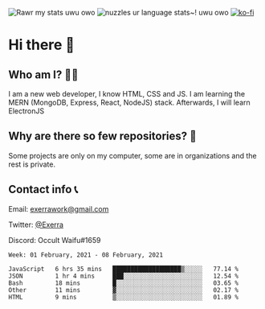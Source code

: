 ![Rawr my stats uwu owo](https://github-readme-stats.vercel.app/api?username=Exerra&show_icons=true&theme=buefy)
![nuzzles ur language stats~! uwu owo](https://github-readme-stats.vercel.app/api/top-langs/?username=Exerra&layout=compact)
[![ko-fi](https://www.ko-fi.com/img/githubbutton_sm.svg)](https://ko-fi.com/X8X130H96)
# Hi there 👋
## Who am I? 🙋‍♀️
I am a new web developer, I know HTML, CSS and JS. I am learning the MERN (MongoDB, Express, React, NodeJS) stack. Afterwards, I will learn ElectronJS
## Why are there so few repositories? 🤔
Some projects are only on my computer, some are in organizations and the rest is private.
## Contact info 📞
Email: [exerrawork@gmail.com](mailto:exerrawork@gmail.com)

Twitter: [@Exerra](https://twitter.com/exerra)

Discord: Occult Waifu#1659

<!--START_SECTION:waka-->
```text
Week: 01 February, 2021 - 08 February, 2021

JavaScript   6 hrs 35 mins   ███████████████████▒░░░░░   77.14 % 
JSON         1 hr 4 mins     ███░░░░░░░░░░░░░░░░░░░░░░   12.54 % 
Bash         18 mins         █░░░░░░░░░░░░░░░░░░░░░░░░   03.65 % 
Other        11 mins         ▓░░░░░░░░░░░░░░░░░░░░░░░░   02.17 % 
HTML         9 mins          ▒░░░░░░░░░░░░░░░░░░░░░░░░   01.89 % 
```
<!--END_SECTION:waka-->
